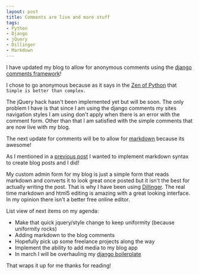 ```yaml
---
layout: post
title: Comments are live and more stuff
tags:
- Python
- Django
- jQuery
- Dillinger
- Markdown
---
```


I have updated my blog to allow for anonymous comments using the [django comments framework](https://docs.djangoproject.com/en/dev/ref/contrib/comments/)!

I chose to go anonymous because as it says in the [Zen of Python](http://www.python.org/dev/peps/pep-0020/) that `Simple is better than complex.`

The jQuery hack hasn't been implemented yet but will be soon. The only problem I have is that since I am using the django comments my sites navigation styles I am using don't apply when there is an error with the comment form. Other than that I am satisfied with the simple comments that are now live with my blog.

The next update for comments will be to allow for [markdown](http://daringfireball.net/projects/markdown/) because its awesome!

As I mentioned in a [previous post](http://edhedges.com/blog/archives/next-items-my-agenda/) I wanted to implement markdown syntax to create blog posts and I did!

My custom admin form for my blog is just a simple form that reads markdown and converts it to look great once posted but it isn't the best for actually writing the post. That is why I have been using [Dillinger](http://dillinger.io/). The real time markdown and html5 editing is amazing with a great looking interface. In my opinion there isn't a better free online editor.

List view of next items on my agenda:

* Make that quick jquery/style change to keep uniformity (because uniformity rocks)
* Adding markdown to the blog comments
* Hopefully pick up some freelance projects along the way
* Implement the ability to add media to my blog app
* In march I will be overhauling my [django boilerplate](               https://github.com/edhedges/eds-djangoplate)

That wraps it up for me thanks for reading!